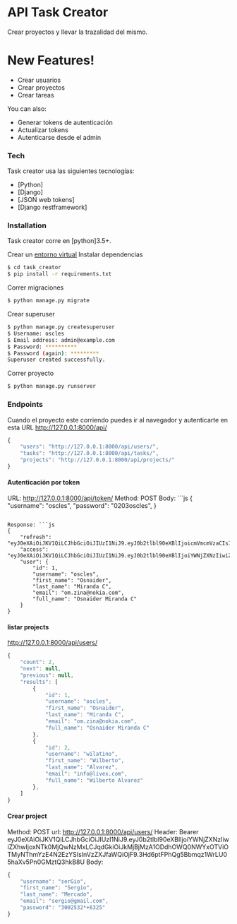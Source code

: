 # API Task Creator

Crear proyectos y llevar la trazalidad del mismo.
# New Features!

  - Crear usuarios
  - Crear proyectos
  - Crear tareas

You can also:
  - Generar tokens de autenticación
  - Actualizar tokens
  - Autenticarse desde el admin

### Tech

Task creator usa las siguientes tecnologías:

* [Python] 
* [Django]
* [JSON web tokens]
* [Django restframework]

### Installation

Task creator corre en [python]3.5+.

Crear un [entorno virtual](https://help.dreamhost.com/hc/es/articles/115000695551-Instalar-y-usar-virtualenv-con-Python-3)
Instalar dependencias
```sh
$ cd task_creator
$ pip install -r requirements.txt
```

Correr migraciones
```sh
$ python manage.py migrate
```

Crear superuser
```sh
$ python manage.py createsuperuser
$ Username: oscles
$ Email address: admin@example.com
$ Password: **********
$ Password (again): *********
Superuser created successfully.
```

Correr proyecto
```sh
$ python manage.py runserver
```

### Endpoints
Cuando el proyecto este corriendo puedes ir al navegador y autenticarte en esta URL http://127.0.0.1:8000/api/
```js
{
    "users": "http://127.0.0.1:8000/api/users/",
    "tasks": "http://127.0.0.1:8000/api/tasks/",
    "projects": "http://127.0.0.1:8000/api/projects/"
}
```

#### Autenticación por token
URL: http://127.0.0.1:8000/api/token/
Method: POST
Body: ```js
{
    "username": "oscles",
    "password": "0203oscles",
}
```

Response: ```js
{
    "refresh": "eyJ0eXAiOiJKV1QiLCJhbGciOiJIUzI1NiJ9.eyJ0b2tlbl90eXBlIjoicmVmcmVzaCIsImV4cCI6MTU5NDMxNjMzMSwianRpIjoiNjYzMDc3ZTFiYWNkNDcwNWFiOGE4YmY0YTUyNWEyNzciLCJ1c2VyX2lkIjoxfQ.dLaMBqDkamxanMQ8T5XYFsUreXe9dkCaTeJn0u1Ut58",
    "access": "eyJ0eXAiOiJKV1QiLCJhbGciOiJIUzI1NiJ9.eyJ0b2tlbl90eXBlIjoiYWNjZXNzIiwiZXhwIjoxNTk0MjQwNzMxLCJqdGkiOiJkMjBjMzA1ODdhOWQ0NWYxOTViOTMyNThmYzE4N2EzYSIsInVzZXJfaWQiOjF9.3Hd6ptFPhQg5Bbmqz1WrLU05haXv5Pn0GMztQ3hkB8U",
    "user": {
        "id": 1,
        "username": "oscles",
        "first_name": "Osnaider",
        "last_name": "Miranda C",
        "email": "om.zina@nokia.com",
        "full_name": "Osnaider Miranda C"
    }
}
```



#### listar projects
http://127.0.0.1:8000/api/users/
```js
{
    "count": 2,
    "next": null,
    "previous": null,
    "results": [
        {
            "id": 1,
            "username": "oscles",
            "first_name": "Osnaider",
            "last_name": "Miranda C",
            "email": "om.zina@nokia.com",
            "full_name": "Osnaider Miranda C"
        },
        {
            "id": 2,
            "username": "wilatino",
            "first_name": "Wilberto",
            "last_name": "Alvarez",
            "email": "info@livex.com",
            "full_name": "Wilberto Alvarez"
        },
    ]
}
```

#### Crear project
Method: POST
url: http://127.0.0.1:8000/api/users/
Header: Bearer eyJ0eXAiOiJKV1QiLCJhbGciOiJIUzI1NiJ9.eyJ0b2tlbl90eXBlIjoiYWNjZXNzIiwiZXhwIjoxNTk0MjQwNzMxLCJqdGkiOiJkMjBjMzA1ODdhOWQ0NWYxOTViOTMyNThmYzE4N2EzYSIsInVzZXJfaWQiOjF9.3Hd6ptFPhQg5Bbmqz1WrLU05haXv5Pn0GMztQ3hkB8U
Body:
```js
{
    "username": "serGio",
    "first_name": "Sergio",
    "last_name": "Mercado",
    "email": "sergio@gmail.com",
    "password": "3002532*+6325"
}
```


